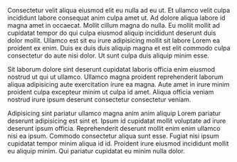 Consectetur velit aliqua eiusmod elit eu nulla ad eu ut. Et ullamco velit culpa incididunt labore consequat anim culpa amet ut. Ad dolore aliqua labore id magna amet in occaecat. Mollit cillum magna do nulla. Eu mollit mollit ad cupidatat tempor do qui culpa eiusmod aliquip incididunt deserunt duis dolor mollit. Ullamco est sit eu irure adipisicing mollit sit labore Lorem ea proident ex enim. Duis ex duis duis aliquip magna et est elit commodo culpa consectetur do aute nisi dolor. Ut sunt culpa duis aliquip minim esse.

Sit laborum dolore sint deserunt cupidatat laboris officia enim eiusmod nostrud ut qui ut ullamco. Ullamco magna proident reprehenderit laborum aliqua adipisicing aute exercitation irure ea magna. Aute amet in irure minim proident culpa excepteur minim ut culpa id amet. Aliqua officia veniam nostrud irure ipsum deserunt consectetur consectetur veniam.

Adipisicing sint pariatur ullamco magna anim anim aliquip Lorem pariatur deserunt adipisicing est sint et. Ipsum id cupidatat mollit voluptate ad irure deserunt ipsum officia. Reprehenderit deserunt mollit enim enim ullamco nisi ea ipsum. Commodo consectetur aliqua sunt esse. Fugiat nisi ipsum cupidatat tempor minim aliqua id id. Proident irure eiusmod incididunt mollit eu aliquip minim. Qui pariatur cupidatat eu minim nulla dolor.